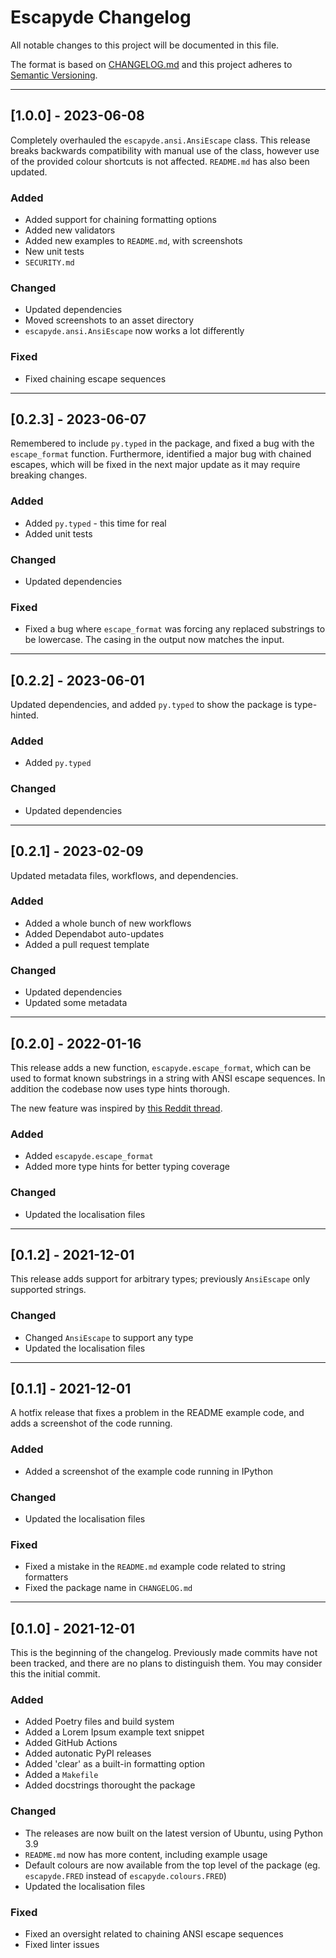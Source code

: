 # Escapyde Changelog

All notable changes to this project will be documented in this file.

The format is based on [CHANGELOG.md][Changelog]
and this project adheres to [Semantic Versioning][SemVer].

<!-- 
TEMPLATE

## [major.minor.patch] - yyyy-mm-dd

A message that notes the main changes in the update.

### Added

### Changed

### Deprecated

### Fixed

### Removed

### Security

_______________________________________________________________________________
 
 -->

<!--
EXAMPLE

## [0.2.0] - 2021-06-02

Lorem Ipsum dolor sit amet.

### Added

- Cat pictures hidden in the library
- Added beeswax to the gears

### Changed

- Updated localisation files

-->

<!--
_______________________________________________________________________________

## [1.0.1] - 2023-06-08

Fixed an issue with the Ruff workflow.

### Fixed

- Fixed Ruff running on tag releases

-->

_______________________________________________________________________________

## [1.0.0] - 2023-06-08

Completely overhauled the `escapyde.ansi.AnsiEscape` class. This release breaks
backwards compatibility with manual use of the class, however use of the
provided colour shortcuts is not affected. `README.md` has also been updated.

### Added

- Added support for chaining formatting options
- Added new validators
- Added new examples to `README.md`, with screenshots
- New unit tests
- `SECURITY.md`

### Changed

- Updated dependencies
- Moved screenshots to an asset directory
- `escapyde.ansi.AnsiEscape` now works a lot differently

### Fixed

- Fixed chaining escape sequences

_______________________________________________________________________________

## [0.2.3] - 2023-06-07

Remembered to include `py.typed` in the package, and fixed a bug with the
`escape_format` function. Furthermore, identified a major bug with chained
escapes, which will be fixed in the next major update as it may require breaking
changes.

### Added

- Added `py.typed` - this time for real
- Added unit tests

### Changed

- Updated dependencies

### Fixed

- Fixed a bug where `escape_format` was forcing any replaced substrings to be
  lowercase. The casing in the output now matches the input.

_______________________________________________________________________________

## [0.2.2] - 2023-06-01

Updated dependencies, and added `py.typed` to show the package
is type-hinted.

### Added

- Added `py.typed`

### Changed

- Updated dependencies

_______________________________________________________________________________

## [0.2.1] - 2023-02-09

Updated metadata files, workflows, and dependencies.

### Added

- Added a whole bunch of new workflows
- Added Dependabot auto-updates
- Added a pull request template

### Changed

- Updated dependencies
- Updated some metadata

_______________________________________________________________________________

## [0.2.0] - 2022-01-16

This release adds a new function, `escapyde.escape_format`, which can be used
to format known substrings in a string with ANSI escape sequences. In addition
the codebase now uses type hints thorough.

The new feature was inspired by [this Reddit thread][Reddit escape format].

### Added

- Added `escapyde.escape_format`
- Added more type hints for better typing coverage

### Changed

- Updated the localisation files

_______________________________________________________________________________

## [0.1.2] - 2021-12-01

This release adds support for arbitrary types; previously `AnsiEscape` only
supported strings.

### Changed

- Changed `AnsiEscape` to support any type
- Updated the localisation files

_______________________________________________________________________________

## [0.1.1] - 2021-12-01

A hotfix release that fixes a problem in the README example code, and adds a
screenshot of the code running.

### Added

- Added a screenshot of the example code running in IPython

### Changed

- Updated the localisation files

### Fixed

- Fixed a mistake in the `README.md` example code related to string formatters
- Fixed the package name in `CHANGELOG.md`

_______________________________________________________________________________

## [0.1.0] - 2021-12-01

This is the beginning of the changelog. Previously made commits have not been
tracked, and there are no plans to distinguish them. You may consider this
the initial commit.

### Added

- Added Poetry files and build system
- Added a Lorem Ipsum example text snippet
- Added GitHub Actions
- Added autonatic PyPI releases
- Added 'clear' as a built-in formatting option
- Added a `Makefile`
- Added docstrings thorought the package

### Changed

- The releases are now built on the latest version of Ubuntu, using Python 3.9
- `README.md` now has more content, including example usage
- Default colours are now available from the top level of the package
  (eg. `escapyde.FRED` instead of `escapyde.colours.FRED`)
- Updated the localisation files

### Fixed

- Fixed an oversight related to chaining ANSI escape sequences
- Fixed linter issues

[Changelog]: http://changelog.md/
[Reddit escape format]: https://www.reddit.com/r/learnpython/comments/rvcg0l/print_colour_in_terminal/hr73v3f/
[SemVer]: http://semver.org/

<!-- markdownlint-configure-file {
    "MD022": false,
    "MD024": false,
    "MD030": false,
    "MD032": false
} -->
<!--
    MD022: Blanks around headings
    MD024: No duplicate headings
    MD030: Spaces after list markers
    MD032: Blanks around lists
-->
